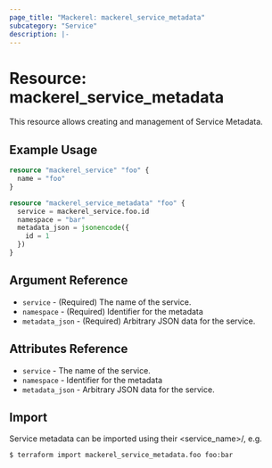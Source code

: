 ```yaml
---
page_title: "Mackerel: mackerel_service_metadata"
subcategory: "Service"
description: |-
---
```


# Resource: mackerel_service_metadata

This resource allows creating and management of Service Metadata.

## Example Usage
```terraform
resource "mackerel_service" "foo" {
  name = "foo"
}

resource "mackerel_service_metadata" "foo" {
  service = mackerel_service.foo.id
  namespace = "bar"
  metadata_json = jsonencode({
    id = 1
  })
}
```

## Argument Reference

* `service` - (Required) The name of the service.
* `namespace` - (Required) Identifier for the metadata
* `metadata_json` - (Required) Arbitrary JSON data for the service.

## Attributes Reference

* `service` - The name of the service.
* `namespace` - Identifier for the metadata
* `metadata_json` - Arbitrary JSON data for the service.

## Import

Service metadata can be imported using their <service_name>/<namespace>, e.g.

```
$ terraform import mackerel_service_metadata.foo foo:bar
```